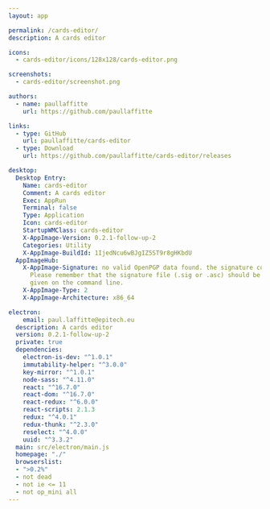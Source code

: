 ```yaml
---
layout: app

permalink: /cards-editor/
description: A cards editor

icons:
  - cards-editor/icons/128x128/cards-editor.png

screenshots:
  - cards-editor/screenshot.png

authors:
  - name: paullaffitte
    url: https://github.com/paullaffitte

links:
  - type: GitHub
    url: paullaffitte/cards-editor
  - type: Download
    url: https://github.com/paullaffitte/cards-editor/releases

desktop:
  Desktop Entry:
    Name: cards-editor
    Comment: A cards editor
    Exec: AppRun
    Terminal: false
    Type: Application
    Icon: cards-editor
    StartupWMClass: cards-editor
    X-AppImage-Version: 0.2.1-follow-up-2
    Categories: Utility
    X-AppImage-BuildId: 1IjedNcu6wBJgIZ5ST9r8gHKbdU
  AppImageHub:
    X-AppImage-Signature: no valid OpenPGP data found. the signature could not be verified.
      Please remember that the signature file (.sig or .asc) should be the first file
      given on the command line.
    X-AppImage-Type: 2
    X-AppImage-Architecture: x86_64

electron:
    email: paul.laffitte@epitech.eu
  description: A cards editor
  version: 0.2.1-follow-up-2
  private: true
  dependencies:
    electron-is-dev: "^1.0.1"
    immutability-helper: "^3.0.0"
    key-mirror: "^1.0.1"
    node-sass: "^4.11.0"
    react: "^16.7.0"
    react-dom: "^16.7.0"
    react-redux: "^6.0.0"
    react-scripts: 2.1.3
    redux: "^4.0.1"
    redux-thunk: "^2.3.0"
    reselect: "^4.0.0"
    uuid: "^3.3.2"
  main: src/electron/main.js
  homepage: "./"
  browserslist:
  - ">0.2%"
  - not dead
  - not ie <= 11
  - not op_mini all
---
```

